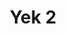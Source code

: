 ---
artist: 'Burnt Friedman & Mohammad Reza Mortazavi'
title: 'Yek 2'
apple_link: 'https://music.apple.com/us/album/yek-2-ep/1514413918'
link: 'https://www.dropbox.com/s/pzzh3yrf9djwmyw/Yek2.zip?dl=1'
content: ""
new_image: ../assets/FFWD/burnt.jpg
published_date: '2020-07-15T15:49:45.000Z'
---